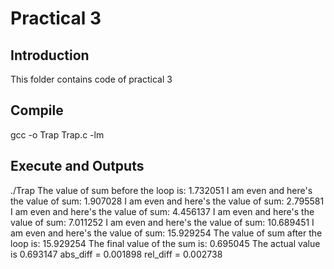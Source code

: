# Practical 3

## Introduction
This folder contains code of practical 3

## Compile

gcc -o Trap Trap.c -lm


## Execute and Outputs

./Trap
The value of sum before the loop is: 1.732051
I am even and here's the value of sum: 1.907028
I am even and here's the value of sum: 2.795581
I am even and here's the value of sum: 4.456137
I am even and here's the value of sum: 7.011252
I am even and here's the value of sum: 10.689451
I am even and here's the value of sum: 15.929254
The value of sum after the loop is: 15.929254
The final value of the sum is: 0.695045
The actual value is 0.693147
abs_diff = 0.001898
 rel_diff = 0.002738


